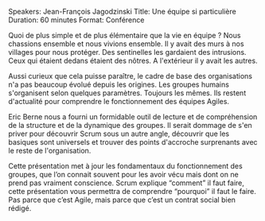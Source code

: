 Speakers: Jean-François Jagodzinski
Title: Une équipe si particulière
Duration: 60 minutes
Format: Conférence

Quoi de plus simple et de plus élémentaire que la vie en équipe ?
Nous chassions ensemble et nous vivions ensemble.
Il y avait des murs à nos villages pour nous protéger.
Des sentinelles les gardaient des intrusions.
Ceux qui étaient dedans étaient des nôtres.
A l'extérieur il y avait les autres. 

Aussi curieux que cela puisse paraître, le cadre de base des organisations n'a pas beaucoup évolué depuis les origines.
Les groupes humains s'organisent selon quelques paramètres.
Toujours les mêmes.
Ils restent d'actualité pour comprendre le fonctionnement des équipes Agiles.

Eric Berne nous a fourni un formidable outil de lecture  et de compréhension de la structure et de la dynamique des groupes.
Il serait dommage de s'en priver pour découvrir Scrum sous un autre angle, découvrir que les basiques sont universels et  trouver des points d'accroche surprenants avec le reste de l'organisation.

Cette présentation met à jour les fondamentaux du fonctionnement des groupes, que l’on connait souvent pour les avoir vécu mais dont on ne prend pas vraiment conscience. Scrum explique “comment” il faut faire, cette présentation vous permettra de comprendre “pourquoi” il faut le faire.
Pas parce que c’est Agile, mais parce que c’est un contrat social bien rédigé.
